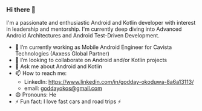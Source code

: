 ### Hi there 👋

I'm a passionate and enthusiastic Android and Kotlin developer with interest in leadership and mentorship. I'm currently deep diving into Advanced Android Architectures and Android Test-Driven Development.
<!--
**GoddayOkos/GoddayOkos** is a ✨ _special_ ✨ repository because its `README.md` (this file) appears on your GitHub profile.

Here are some ideas to get you started: -->

- 🔭 I’m currently working as Mobile Android Engineer for Cavista Technologies (Axxess Global Partner)
- 👯 I’m looking to collaborate on Android and/or Kotlin projects
- 💬 Ask me about Android and Kotlin
- 📫 How to reach me: 
    - LinkedIn: https://www.linkedin.com/in/godday-okoduwa-8a6a13113/
    - email: goddayokos@gmail.com
- 😄 Pronouns: He
- ⚡ Fun fact: I love fast cars and road trips ⚡

